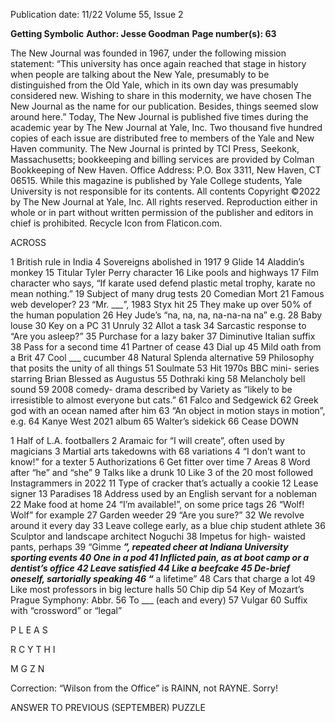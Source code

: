 Publication date: 11/22
Volume 55, Issue 2

**Getting Symbolic**
**Author: Jesse Goodman**
**Page number(s): 63**

The New Journal was founded in 1967, under the following mission statement: “This university has once again reached that stage in history when people 
are talking about the New Yale, presumably to be distinguished from the Old Yale, which in its own day was presumably considered new. Wishing to 
share in this modernity, we have chosen The New Journal as the name for our publication. Besides, things seemed slow around here.”
Today, The New Journal is published five times during the academic year by The New Journal at Yale, Inc. Two thousand five hundred 
copies of each issue are distributed free to members of the Yale and New Haven community. The New Journal is printed by TCI Press, 
Seekonk, Massachusetts; bookkeeping and billing services are provided by Colman Bookkeeping of New Haven. Office Address: 
P.O. Box 3311, New Haven, CT 06515.
While this magazine is published by Yale College students, Yale University is not responsible for its contents. All contents 
Copyright ©2022 by The New Journal at Yale, Inc. All rights reserved. Reproduction either in whole or in part without written 
permission of the publisher and editors in chief is prohibited. Recycle Icon from Flaticon.com.

ACROSS

1	 British rule in India
4	 Sovereigns abolished 
in 1917
9	 Glide
14	 Aladdin’s monkey
15	 Titular Tyler Perry 
character
16	 Like pools and 
highways
17	 Film character who 
says, “If karate used 
defend plastic metal 
trophy, karate no 
mean nothing.”
19	 Subject of many
drug tests
20	 Comedian Mort
21	 Famous web 
developer?
23	 “Mr. ___”,
1983 Styx hit
25	 They make up over 
50% of the human 
population
26	 Hey Jude’s “na, na,
na, na-na-na na” e.g.
28	 Baby louse
30	 Key on a PC
31	 Unruly
32	 Allot a task
34	 Sarcastic response
to “Are you asleep?”
35	 Purchase for
a lazy baker
37	 Diminutive
Italian suffix
38	 Pass for a
second time
41	 Partner of cease
43	 Dial up
45	 Mild oath from a Brit
47	 Cool ___ cucumber
48	 Natural Splenda 
alternative
59	 Philosophy that posits 
the unity of all things
51	 Soulmate
53	 Hit 1970s BBC mini-
series starring Brian 
Blessed as Augustus
55	 Dothraki king
58	 Melancholy bell 
sound
59	 2008 comedy-
drama described by 
Variety as “likely to be 
irresistible to almost 
everyone but cats.”
61	 Falco and Sedgewick
62	 Greek god with
an ocean named
after him
63	 “An object in motion 
stays in motion”, e.g.
64	 Kanye West
2021 album
65	 Walter’s sidekick
66	 Cease
DOWN

1	 Half of L.A. footballers
2	 Aramaic for “I will 
create”, often used
by magicians
3	 Martial arts 
takedowns with
68 variations
4	 “I don’t want to know!” 
for a texter
5	 Authorizations
6	 Get fitter over time
7	 Areas
8	 Word after “he”
and “she”
9	 Talks like a drunk
10	 Like 3 of the 20 
most followed 
Instagrammers in 
2022
11	 Type of cracker that’s 
actually a cookie
12	 Lease signer
13	 Paradises
18	 Address used by an 
English servant for a 
nobleman
22	 Make food at home
24	 “I’m available!”, on 
some price tags
26	 “Wolf! Wolf” for 
example
27	 Garden weeder
29	 “Are you sure?”
32	 We revolve around it 
every day
33	 Leave college early, 
as a blue chip student 
athlete
36	 Sculptor and 
landscape architect 
Noguchi
38	 Impetus for high-
waisted pants, 
perhaps
39	 “Gimme ___”, 
repeated cheer at 
Indiana University 
sporting events
40	 One in a pod
41	 Inflicted pain, as 
at boot camp or a 
dentist’s office
42	 Leave satisfied
44	 Like a beefcake
45	 De-brief oneself, 
sartorially speaking
46	 “___ a lifetime”
48	 Cars that charge a lot
49	 Like most professors 
in big lecture halls
50	 Chip dip
54	 Key of Mozart’s 
Prague Symphony: 
Abbr.
56	 To ___
(each and every)
57	 Vulgar
60	 Suffix with 
“crossword” or “legal”

P
L
E
A
S
 

R
C
Y
T
H
I
 

M
G
Z
N

Correction: “Wilson from the Office” is RAINN, not RAYNE. Sorry!

ANSWER TO PREVIOUS (SEPTEMBER) PUZZLE